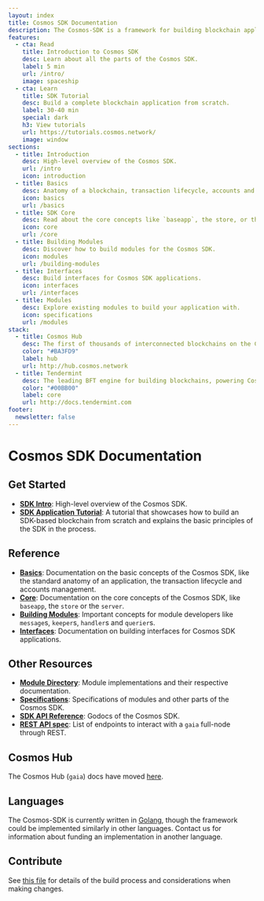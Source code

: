 ```yaml
---
layout: index
title: Cosmos SDK Documentation
description: The Cosmos-SDK is a framework for building blockchain applications in Golang. It is being used to build Gaia, the first implementation of the Cosmos Hub.
features:
  - cta: Read
    title: Introduction to Cosmos SDK
    desc: Learn about all the parts of the Cosmos SDK.
    label: 5 min
    url: /intro/
    image: spaceship
  - cta: Learn
    title: SDK Tutorial
    desc: Build a complete blockchain application from scratch.
    label: 30-40 min
    special: dark
    h3: View tutorials
    url: https://tutorials.cosmos.network/
    image: window
sections:
  - title: Introduction
    desc: High-level overview of the Cosmos SDK.
    url: /intro
    icon: introduction
  - title: Basics
    desc: Anatomy of a blockchain, transaction lifecycle, accounts and more.
    icon: basics
    url: /basics
  - title: SDK Core
    desc: Read about the core concepts like `baseapp`, the store, or the server. 
    icon: core
    url: /core
  - title: Building Modules
    desc: Discover how to build modules for the Cosmos SDK.
    icon: modules
    url: /building-modules
  - title: Interfaces
    desc: Build interfaces for Cosmos SDK applications.
    icon: interfaces
    url: /interfaces
  - title: Modules
    desc: Explore existing modules to build your application with.
    icon: specifications
    url: /modules
stack:
  - title: Cosmos Hub
    desc: The first of thousands of interconnected blockchains on the Cosmos Network.
    color: "#BA3FD9"
    label: hub
    url: http://hub.cosmos.network
  - title: Tendermint
    desc: The leading BFT engine for building blockchains, powering Cosmos SDK.
    color: "#00BB00"
    label: core
    url: http://docs.tendermint.com
footer:
  newsletter: false
---
```


# Cosmos SDK Documentation

## Get Started

- **[SDK Intro](./intro/intro.md)**: High-level overview of the Cosmos SDK.
- **[SDK Application Tutorial](https://github.com/cosmos/sdk-application-tutorial)**: A tutorial that showcases how to build an SDK-based blockchain from scratch and explains the basic principles of the SDK in the process.

## Reference

- **[Basics](./basics/)**: Documentation on the basic concepts of the Cosmos SDK, like the standard anatomy of an application, the transaction lifecycle and accounts management.  
- **[Core](./core/)**: Documentation on the core concepts of the Cosmos SDK, like `baseapp`, the `store` or the `server`. 
- **[Building Modules](./building-modules/)**: Important concepts for module developers like `message`s, `keeper`s, `handler`s and `querier`s. 
- **[Interfaces](./interfaces/)**: Documentation on building interfaces for Cosmos SDK applications. 

## Other Resources

- **[Module Directory](../x/)**: Module implementations and their respective documentation. 
- **[Specifications](./spec/)**: Specifications of modules and other parts of the Cosmos SDK.
- **[SDK API Reference](https://godoc.org/github.com/cosmos/cosmos-sdk)**: Godocs of the Cosmos SDK.
- **[REST API spec](https://cosmos.network/rpc/)**: List of endpoints to interact with a `gaia` full-node through REST.

## Cosmos Hub

The Cosmos Hub (`gaia`) docs have moved [here](https://github.com/cosmos/gaia/tree/master/docs).

## Languages

The Cosmos-SDK is currently written in [Golang](https://golang.org/), though the
framework could be implemented similarly in other languages.
Contact us for information about funding an implementation in another language.

## Contribute

See [this file](https://github.com/cosmos/cosmos-sdk/blob/master/docs/DOCS_README.md) for details of the build process and
considerations when making changes.


